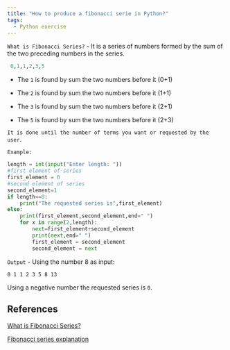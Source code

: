 ```yaml
---
title: "How to produce a fibonacci serie in Python?"
tags:
  - Python exercise
---
```


`What is Fibonacci Series?` - It is a series of numbers formed by the sum of the two preceding numbers in the series.

```python
 0,1,1,2,3,5
```

* The `1` is found by sum the two numbers before it (0+1)

* The `2` is found by sum the two numbers before it (1+1)

* The `3` is found by sum the two numbers before it (2+1)

* The `5` is found by sum the two numbers before it (2+3)

`It is done until the number of terms you want or requested by the user`.

`Example:`

```python
length = int(input("Enter length: "))
#first element of series
first_element = 0  
#second element of series                                      
second_element=1                                       
if length<=0:
    print("The requested series is",first_element)
else:
    print(first_element,second_element,end=" ")
    for x in range(2,length):
        next=first_element+second_element                           
        print(next,end=" ")
        first_element = second_element
        second_element = next
```

`Output` - Using the number 8 as input:

```text
0 1 1 2 3 5 8 13
```

Using a negative number the requested series is `0`.

## References

[What is Fibonacci Series?](https://www.edureka.co/blog/python-fibonacci-series/)

[Fibonacci series explanation](https://www.pythonpool.com/fibonacci-series-in-python/)
